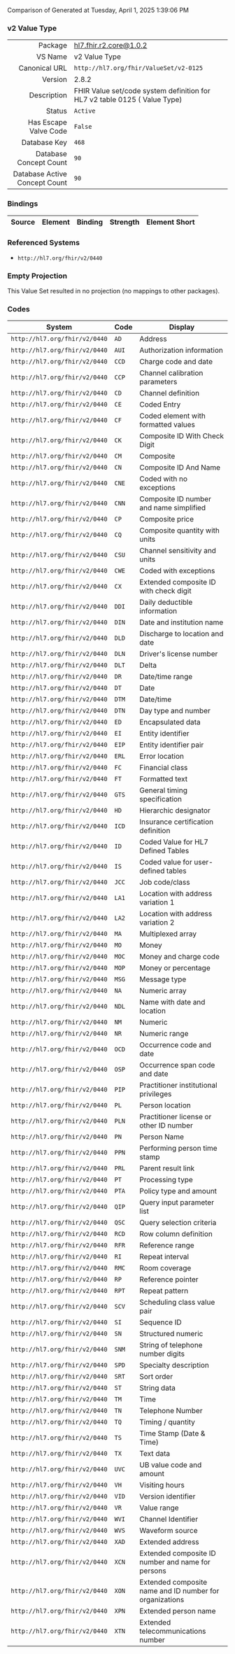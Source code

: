 Comparison of 
Generated at Tuesday, April 1, 2025 1:39:06 PM

### v2 Value Type

|      |     |
| ---: | --- |
| Package | hl7.fhir.r2.core@1.0.2 |
| VS Name | v2 Value Type |
| Canonical URL | `http://hl7.org/fhir/ValueSet/v2-0125` |
| Version | 2.8.2 |
| Description | FHIR Value set/code system definition for HL7 v2 table 0125 ( Value Type) |
| Status | `Active` |
| Has Escape Valve Code | `False` |
| Database Key | `468` |
| Database Concept Count | `90` |
| Database Active Concept Count | `90` |
### Bindings

| Source | Element | Binding | Strength | Element Short |
| ------ | ------- | ------- | -------- | ------------- |

### Referenced Systems

* `http://hl7.org/fhir/v2/0440`
### Empty Projection

This Value Set resulted in no projection (no mappings to other packages).

### Codes

| System | Code | Display |
| ------ | ---- | ------- |
| `http://hl7.org/fhir/v2/0440` | `AD` | Address |
| `http://hl7.org/fhir/v2/0440` | `AUI` | Authorization information |
| `http://hl7.org/fhir/v2/0440` | `CCD` | Charge code and date |
| `http://hl7.org/fhir/v2/0440` | `CCP` | Channel calibration parameters |
| `http://hl7.org/fhir/v2/0440` | `CD` | Channel definition |
| `http://hl7.org/fhir/v2/0440` | `CE` | Coded Entry |
| `http://hl7.org/fhir/v2/0440` | `CF` | Coded element with formatted values |
| `http://hl7.org/fhir/v2/0440` | `CK` | Composite ID With Check Digit |
| `http://hl7.org/fhir/v2/0440` | `CM` | Composite |
| `http://hl7.org/fhir/v2/0440` | `CN` | Composite ID And Name |
| `http://hl7.org/fhir/v2/0440` | `CNE` | Coded with no exceptions |
| `http://hl7.org/fhir/v2/0440` | `CNN` | Composite ID number and name simplified |
| `http://hl7.org/fhir/v2/0440` | `CP` | Composite price |
| `http://hl7.org/fhir/v2/0440` | `CQ` | Composite quantity with units |
| `http://hl7.org/fhir/v2/0440` | `CSU` | Channel sensitivity and units |
| `http://hl7.org/fhir/v2/0440` | `CWE` | Coded with exceptions |
| `http://hl7.org/fhir/v2/0440` | `CX` | Extended composite ID with check digit |
| `http://hl7.org/fhir/v2/0440` | `DDI` | Daily deductible information |
| `http://hl7.org/fhir/v2/0440` | `DIN` | Date and institution name |
| `http://hl7.org/fhir/v2/0440` | `DLD` | Discharge to location and date |
| `http://hl7.org/fhir/v2/0440` | `DLN` | Driver's license number |
| `http://hl7.org/fhir/v2/0440` | `DLT` | Delta |
| `http://hl7.org/fhir/v2/0440` | `DR` | Date/time range |
| `http://hl7.org/fhir/v2/0440` | `DT` | Date |
| `http://hl7.org/fhir/v2/0440` | `DTM` | Date/time |
| `http://hl7.org/fhir/v2/0440` | `DTN` | Day type and number |
| `http://hl7.org/fhir/v2/0440` | `ED` | Encapsulated data |
| `http://hl7.org/fhir/v2/0440` | `EI` | Entity identifier |
| `http://hl7.org/fhir/v2/0440` | `EIP` | Entity identifier pair |
| `http://hl7.org/fhir/v2/0440` | `ERL` | Error location |
| `http://hl7.org/fhir/v2/0440` | `FC` | Financial class |
| `http://hl7.org/fhir/v2/0440` | `FT` | Formatted text |
| `http://hl7.org/fhir/v2/0440` | `GTS` | General timing specification |
| `http://hl7.org/fhir/v2/0440` | `HD` | Hierarchic designator |
| `http://hl7.org/fhir/v2/0440` | `ICD` | Insurance certification definition |
| `http://hl7.org/fhir/v2/0440` | `ID` | Coded Value for HL7 Defined Tables |
| `http://hl7.org/fhir/v2/0440` | `IS` | Coded value for user-defined tables |
| `http://hl7.org/fhir/v2/0440` | `JCC` | Job code/class |
| `http://hl7.org/fhir/v2/0440` | `LA1` | Location with address variation 1 |
| `http://hl7.org/fhir/v2/0440` | `LA2` | Location with address variation 2 |
| `http://hl7.org/fhir/v2/0440` | `MA` | Multiplexed array |
| `http://hl7.org/fhir/v2/0440` | `MO` | Money |
| `http://hl7.org/fhir/v2/0440` | `MOC` | Money and charge code |
| `http://hl7.org/fhir/v2/0440` | `MOP` | Money or percentage |
| `http://hl7.org/fhir/v2/0440` | `MSG` | Message type |
| `http://hl7.org/fhir/v2/0440` | `NA` | Numeric array |
| `http://hl7.org/fhir/v2/0440` | `NDL` | Name with date and location |
| `http://hl7.org/fhir/v2/0440` | `NM` | Numeric |
| `http://hl7.org/fhir/v2/0440` | `NR` | Numeric range |
| `http://hl7.org/fhir/v2/0440` | `OCD` | Occurrence code and date |
| `http://hl7.org/fhir/v2/0440` | `OSP` | Occurrence span code and date |
| `http://hl7.org/fhir/v2/0440` | `PIP` | Practitioner institutional privileges |
| `http://hl7.org/fhir/v2/0440` | `PL` | Person location |
| `http://hl7.org/fhir/v2/0440` | `PLN` | Practitioner license or other ID number |
| `http://hl7.org/fhir/v2/0440` | `PN` | Person Name |
| `http://hl7.org/fhir/v2/0440` | `PPN` | Performing person time stamp |
| `http://hl7.org/fhir/v2/0440` | `PRL` | Parent result link |
| `http://hl7.org/fhir/v2/0440` | `PT` | Processing type |
| `http://hl7.org/fhir/v2/0440` | `PTA` | Policy type and amount |
| `http://hl7.org/fhir/v2/0440` | `QIP` | Query input parameter list |
| `http://hl7.org/fhir/v2/0440` | `QSC` | Query selection criteria |
| `http://hl7.org/fhir/v2/0440` | `RCD` | Row column definition |
| `http://hl7.org/fhir/v2/0440` | `RFR` | Reference range |
| `http://hl7.org/fhir/v2/0440` | `RI` | Repeat interval |
| `http://hl7.org/fhir/v2/0440` | `RMC` | Room coverage |
| `http://hl7.org/fhir/v2/0440` | `RP` | Reference pointer |
| `http://hl7.org/fhir/v2/0440` | `RPT` | Repeat pattern |
| `http://hl7.org/fhir/v2/0440` | `SCV` | Scheduling class value pair |
| `http://hl7.org/fhir/v2/0440` | `SI` | Sequence ID |
| `http://hl7.org/fhir/v2/0440` | `SN` | Structured numeric |
| `http://hl7.org/fhir/v2/0440` | `SNM` | String of telephone number digits |
| `http://hl7.org/fhir/v2/0440` | `SPD` | Specialty description |
| `http://hl7.org/fhir/v2/0440` | `SRT` | Sort order |
| `http://hl7.org/fhir/v2/0440` | `ST` | String data |
| `http://hl7.org/fhir/v2/0440` | `TM` | Time |
| `http://hl7.org/fhir/v2/0440` | `TN` | Telephone Number |
| `http://hl7.org/fhir/v2/0440` | `TQ` | Timing / quantity |
| `http://hl7.org/fhir/v2/0440` | `TS` | Time Stamp (Date & Time) |
| `http://hl7.org/fhir/v2/0440` | `TX` | Text data |
| `http://hl7.org/fhir/v2/0440` | `UVC` | UB value code and amount |
| `http://hl7.org/fhir/v2/0440` | `VH` | Visiting hours |
| `http://hl7.org/fhir/v2/0440` | `VID` | Version identifier |
| `http://hl7.org/fhir/v2/0440` | `VR` | Value range |
| `http://hl7.org/fhir/v2/0440` | `WVI` | Channel Identifier |
| `http://hl7.org/fhir/v2/0440` | `WVS` | Waveform source |
| `http://hl7.org/fhir/v2/0440` | `XAD` | Extended address |
| `http://hl7.org/fhir/v2/0440` | `XCN` | Extended composite ID number and name for persons |
| `http://hl7.org/fhir/v2/0440` | `XON` | Extended composite name and ID number for organizations |
| `http://hl7.org/fhir/v2/0440` | `XPN` | Extended person name |
| `http://hl7.org/fhir/v2/0440` | `XTN` | Extended telecommunications number |
